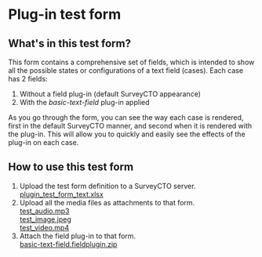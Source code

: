 # Plug-in test form

## What's in this test form?

This form contains a comprehensive set of fields, which is intended to show all the possible states or configurations of a text field (cases). Each case has 2 fields:

1. Without a field plug-in (default SurveyCTO appearance)
1. With the *basic-text-field* plug-in applied

As you go through the form, you can see the way each case is rendered, first in the default SurveyCTO manner, and second when it is rendered with the plug-in. This will allow you to quickly and easily see the effects of the plug-in on each case. 

## How to use this test form

1. Upload the test form definition to a SurveyCTO server.  
    [plugin_test_form_text.xlsx](plugin_test_form_text.xlsx)
1. Upload all the media files as attachments to that form.  
    [test_audio.mp3](test_audio.mp3)  
    [test_image.jpeg](test_image.jpeg)  
    [test_video.mp4](test_video.mp4)
1. Attach the field plug-in to that form.  
    [basic-text-field.fieldplugin.zip](/../../basic-text-field.fieldplugin.zip) 